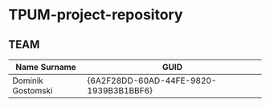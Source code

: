 # TPUM-project-repository
## TEAM
|Name Surname     |GUID                                  |
|-----------------|--------------------------------------|
|Dominik Gostomski|{6A2F28DD-60AD-44FE-9820-1939B3B1BBF6}|

